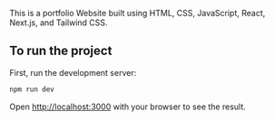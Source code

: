 This is a portfolio Website built using HTML, CSS, JavaScript, React, Next.js, and Tailwind CSS.

## To run the project

First, run the development server:

```bash
npm run dev
```

Open [http://localhost:3000](http://localhost:3000) with your browser to see the result.
